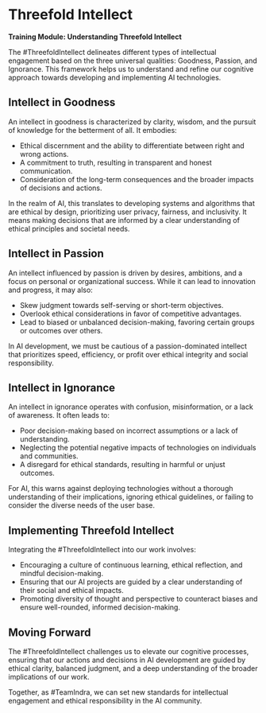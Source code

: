 # Threefold Intellect

**Training Module: Understanding Threefold Intellect**

The #ThreefoldIntellect delineates different types of intellectual engagement based on the three universal qualities: Goodness, Passion, and Ignorance. This framework helps us to understand and refine our cognitive approach towards developing and implementing AI technologies.

## Intellect in Goodness

An intellect in goodness is characterized by clarity, wisdom, and the pursuit of knowledge for the betterment of all. It embodies:

- Ethical discernment and the ability to differentiate between right and wrong actions.
- A commitment to truth, resulting in transparent and honest communication.
- Consideration of the long-term consequences and the broader impacts of decisions and actions.

In the realm of AI, this translates to developing systems and algorithms that are ethical by design, prioritizing user privacy, fairness, and inclusivity. It means making decisions that are informed by a clear understanding of ethical principles and societal needs.

## Intellect in Passion

An intellect influenced by passion is driven by desires, ambitions, and a focus on personal or organizational success. While it can lead to innovation and progress, it may also:

- Skew judgment towards self-serving or short-term objectives.
- Overlook ethical considerations in favor of competitive advantages.
- Lead to biased or unbalanced decision-making, favoring certain groups or outcomes over others.

In AI development, we must be cautious of a passion-dominated intellect that prioritizes speed, efficiency, or profit over ethical integrity and social responsibility.

## Intellect in Ignorance

An intellect in ignorance operates with confusion, misinformation, or a lack of awareness. It often leads to:

- Poor decision-making based on incorrect assumptions or a lack of understanding.
- Neglecting the potential negative impacts of technologies on individuals and communities.
- A disregard for ethical standards, resulting in harmful or unjust outcomes.

For AI, this warns against deploying technologies without a thorough understanding of their implications, ignoring ethical guidelines, or failing to consider the diverse needs of the user base.

## Implementing Threefold Intellect

Integrating the #ThreefoldIntellect into our work involves:

- Encouraging a culture of continuous learning, ethical reflection, and mindful decision-making.
- Ensuring that our AI projects are guided by a clear understanding of their social and ethical impacts.
- Promoting diversity of thought and perspective to counteract biases and ensure well-rounded, informed decision-making.

## Moving Forward

The #ThreefoldIntellect challenges us to elevate our cognitive processes, ensuring that our actions and decisions in AI development are guided by ethical clarity, balanced judgment, and a deep understanding of the broader implications of our work.

Together, as #TeamIndra, we can set new standards for intellectual engagement and ethical responsibility in the AI community.

